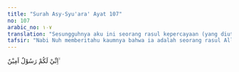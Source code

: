 ```yaml
---
title: "Surah Asy-Syu'ara' Ayat 107"
no: 107
arabic_no: ١٠٧
translation: "Sesungguhnya aku ini seorang rasul kepercayaan (yang diutus) kepadamu,"
tafsir: "Nabi Nuh memberitahu kaumnya bahwa ia adalah seorang rasul Allah yang diutus kepada mereka. Dia dipercaya untuk menyampaikan perintah dan larangan Allah, tanpa menambah atau mengurangi sedikit pun.\n\nPada Surah Hud/11: 31 diterangkan bahwa Nabi Nuh tidak mempunyai kekayaan yang akan diberikan kepada kaumnya. Oleh karena itu, ia tidak dapat menjanjikan harta dan kekayaan untuk mereka. Ia juga tidak mengetahui hal-hal yang gaib, tidak pernah mengatakan bahwa ia adalah malaikat, dan tidak menjanjikan kesenangan dan kebahagiaan kepada orang-orang yang mengikuti seruannya. Semuanya itu hanya Allah yang mengetahui, memiliki, dan menentukan, karena Dialah Yang Mahakuasa. Nuh hanya bertugas untuk menyampaikannya."
---
```

اِنِّيْ لَكُمْ رَسُوْلٌ اَمِيْنٌ ۙ  